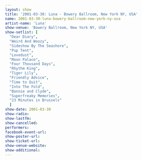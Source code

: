 ```yaml
---
layout: show
title: '2001-03-30: Luna - Bowery Ballroom, New York NY, USA'
name: 2001-03-30-luna-bowery-ballroom-new-york-ny-usa
artist-name: 'Luna'
show-venue: 'Bowery Ballroom, New York NY, USA'
show-setlist: [
  "Dear Diary",
  "Weird And Woozy",
  "Sideshow By The Seashore",
  "Pup Tent",
  "Lovedust",
  "Moon Palace",
  "Four Thousand Days",
  "Rhythm King",
  "Tiger Lily",
  "Friendly Advice",
  "Time to Quit",
  "Into The Fold",
  "Bonnie and Clyde",
  "Superfreaky Memories",
  "23 Minutes in Brussels"
  ]
show-date: 2001-03-30
show-radio: 
show-lastfm: 
show-cancelled: 
performers: 
facebook-event-url: 
show-poster-url: 
show-ticket-url: 
show-venue-website: 
show-additional: 
---
```



